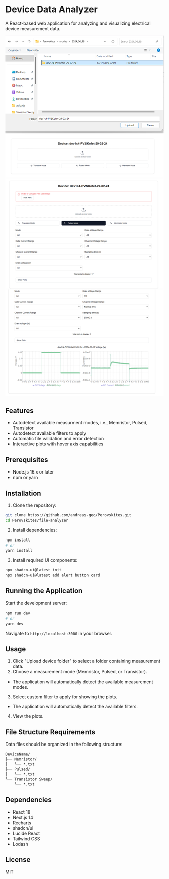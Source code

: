 # Device Data Analyzer

A React-based web application for analyzing and visualizing electrical device measurement data.

![alt text](./uploads/select_device_folder.png)
![alt text](./uploads/detected_modes.png)
![alt text](./uploads/filter_menu.png)
![alt text](./uploads/custom_filter.png)


## Features

- Autodetect available measurment modes, i.e., Memristor, Pulsed, Transistor
- Autodetect available filters to apply
- Automatic file validation and error detection
- Interactive plots with hover axis capabilities

## Prerequisites

- Node.js 16.x or later
- npm or yarn

## Installation

1. Clone the repository:
```bash
git clone https://github.com/andreas-geo/Perovskites.git
cd Perovskites/file-analyzer
```

2. Install dependencies:
```bash
npm install
# or
yarn install
```

3. Install required UI components:
```bash
npx shadcn-ui@latest init
npx shadcn-ui@latest add alert button card
```

## Running the Application

Start the development server:
```bash
npm run dev
# or
yarn dev
```

Navigate to `http://localhost:3000` in your browser.

## Usage

1. Click "Upload device folder" to select a folder containing measurement data.
2. Choose a measurement mode (Memristor, Pulsed, or Transistor).
 - The application will automatically detect the available measurement modes.
3. Select custom filter to apply for showing the plots.
 - The application will automatically detect the available filters.
4. View the plots.

## File Structure Requirements

Data files should be organized in the following structure:
```
DeviceName/
├── Memristor/
│   └── *.txt
├── Pulsed/
│   └── *.txt
└── Transistor Sweep/
    └── *.txt
```

## Dependencies

- React 18
- Next.js 14
- Recharts
- shadcn/ui
- Lucide React
- Tailwind CSS
- Lodash

## License

MIT
